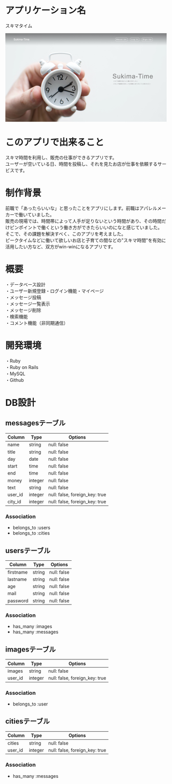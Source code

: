 # アプリケーション名
スキマタイム

![画像名](TopPage.jpg)

# このアプリで出来ること 
 スキマ時間を利用し、販売の仕事ができるアプリです。  
 ユーザーが空いている日、時間を投稿し、それを見たお店が仕事を依頼するサービスです。  
 
# 制作背景  
 前職で「あったらいいな」と思ったことをアプリにします。前職はアパレルメーカーで働いていました。  
 販売の現場では、時間帯によって人手が足りないという時間があり、その時間だけピンポイントで働くという働き方ができたらいいのになと感じていました。  
 そこで、その課題を解決すべく、このアプリを考えました。  
 ピークタイムなどに働いて欲しいお店と子育ての間などの"スキマ時間"を有効に活用したい方など、双方がwin-winになるアプリです。
 
# 概要
 ・データベース設計  	
 ・ユーザー新規登録・ログイン機能・マイページ  
 ・メッセージ投稿  
 ・メッセージ一覧表示  
 ・メッセージ削除  
 ・検索機能  
 ・コメント機能（非同期通信）  
    
# 開発環境  
 ・Ruby  
 ・Ruby on Rails  
 ・MySQL  
 ・Github  

# DB設計
## messagesテーブル
|Column|Type|Options|
|------|----|-------|
|name|string|null: false|
|title|string|null: false|
|day|date|null: false|
|start|time|null: false|
|end|time|null: false|
|money|integer|null: false|
|text|string|null: false|
|user_id|integer|null: false, foreign_key: true|
|city_id|integer|null: false, foreign_key: true|
### Association
- belongs_to :users
- belongs_to :cities

## usersテーブル
|Column|Type|Options|
|------|----|-------|
|firstname|string|null: false|
|lastname|string|null: false|
|age|string|null: false|
|mail|string|null: false|
|password|string|null: false|
### Association
- has_many :images
- has_many :messages

## imagesテーブル
|Column|Type|Options|
|------|----|-------|
|images|string|null: false|
|user_id|integer|null: false, foreign_key: true|
### Association
- belongs_to :user

## citiesテーブル
|Column|Type|Options|
|------|----|-------|
|cities|string|null: false|
|user_id|integer|null: false, foreign_key: true|
### Association
- has_many :messages